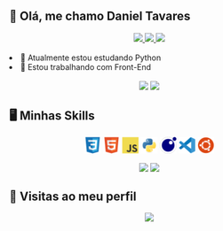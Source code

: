 ## :wave: Olá, me chamo Daniel Tavares

<div align="center" style="display: inline_block">
  <a href="https://www.instagram.com/niel.tvrs/">
  <img src="https://img.shields.io/badge/Instagram-E4405F?style=for-the-badge&logo=instagram&logoColor=white">
  </a> 
  <a href="https://www.linkedin.com/in/daniel-tavares-8399a9217">
  <img src="https://img.shields.io/badge/LinkedIn-0077B5?style=for-the-badge&logo=linkedin&logoColor=white">
  </a>
  <a href="https://twitch.tv/iaze_">
  <img src="https://img.shields.io/badge/Twitch-9146FF?style=for-the-badge&logo=twitch&logoColor=white">
  </a>
</div>

</br>
  <li>🌱 Atualmente estou estudando Python</li>
  <li>🔭 Estou trabalhando com Front-End</li>
</br>
  <div align="center" style="display: inline_block">
  <img height="160em" src="https://badge42.vercel.app/api/v2/cl1mqlezf003509l5q3idaqsp/stats?cursusId=21&coalitionId=undefined"/>  
  <img height="160em" src="https://badge42.vercel.app/api/v2/cl1mqlezf003509l5q3idaqsp/project/2502796"/>
  </div>

## :desktop_computer: Minhas Skills

<div align="center" style="display: inline_block">
  <img align="center" height="30" widht="40" src="https://github.com/devicons/devicon/blob/master/icons/css3/css3-original.svg">
  <img align="center" height="30" widht="40" src="https://github.com/devicons/devicon/blob/master/icons/html5/html5-original.svg">
  <img align="center" height="30" widht="40" src="https://github.com/devicons/devicon/blob/master/icons/javascript/javascript-original.svg">
  <img align="center" height="30" widht="40" src="https://github.com/devicons/devicon/blob/master/icons/python/python-original.svg">
  <img align="center" height="30" widht="40" src="https://github.com/devicons/devicon/blob/master/icons/lua/lua-original.svg">
  <img align="center" height="30" widht="40" src="https://github.com/devicons/devicon/blob/master/icons/vscode/vscode-original.svg">
  <img align="center" height="30" widht="40" src="https://github.com/devicons/devicon/blob/master/icons/ubuntu/ubuntu-plain.svg">
</div>

</br>

<div align="center" style="display: inline_block">
  <a href="https://github.com/iaZe"></a>
  <img height="160em" src="https://github-readme-stats.vercel.app/api?username=iaZe&show_icons=true&count_private=true&theme=midnight-purple"/>  
  <img height="160em" src="https://github-readme-stats.vercel.app/api/top-langs/?username=iaZe&layout=compact&count_private=true&langs_count=7&theme=midnight-purple"/>
</div>

## :eyes: Visitas ao meu perfil
<div align="center" style="display: inline_block"> 
<img src="https://profile-counter.glitch.me/iaZe/count.svg" />
</div>
